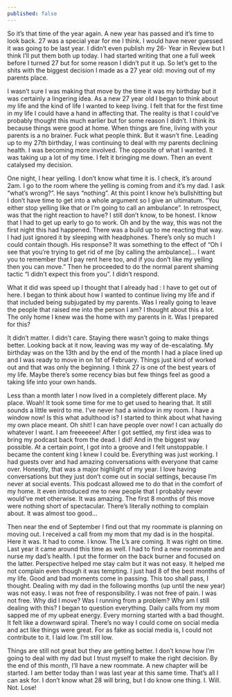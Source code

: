 ```yaml
---
published: false
---
```

So it’s that time of the year again. A new year has passed and it’s time to look back. 27 was a special year for me I think. I would have never guessed it was going to be last year. I didn’t even publish my 26- Year in Review but I think I’ll put them both up today. I had started writing that one a full week before I turned 27 but for some reason I didn’t put it up. So let’s get to the shits with the biggest decision I made as a 27 year old: moving out of my parents place. 

I wasn’t sure I was making that move by the time it was my birthday but it was certainly a lingering idea. As a new 27 year old I began to think about my life and the kind of life I wanted to keep living. I felt that for the first time in my life I could have a hand in affecting that. The reality is that I could’ve probably thought this much earlier but for some reason I didn’t. I think its because things were good at home. When things are fine, living with your parents is a no brainer. Fuck what people think. But it wasn’t fine. Leading up to my 27th birthday, I was continuing to deal with my parents declining health. I was becoming more involved. The opposite of what I wanted. It was taking up a lot of my time. I felt it bringing me down. Then an event catalysed my decision.

One night, I hear yelling. I don’t know what time it is. I check, it’s around 2am. I go to the room where the yelling is coming from and it’s my dad. I ask “what’s wrong?”. He says “nothing”. At this point I know he’s bullshitting but I don’t have time to get into a whole argument so I give an ultimatum. “You either stop yelling like that or I’m going to call an ambulance”. In retrospect, was that the right reaction to have? I still don’t know, to be honest. I know that I had to get up early to go to work. Oh and by the way, this was not the first night this had happened. There was a build up to me reacting that way. I had just ignored it by sleeping with headphones. There’s only so much I could contain though. His response? It was something to the effect of “Oh I see that you’re trying to get rid of me [by calling the ambulance]... I want you to remember that I pay rent here too, and if you don’t like my yelling then you can move.” Then he proceeded to do the normal parent shaming tactic “I didn’t expect this from you”. I didn’t respond.

What it did was speed up I thought that I already had : I have to get out of here. I began to think about how I wanted to continue living my life and if that included being subjugated by my parents. Was I really going to leave the people that raised me into the person I am? I thought about this a lot. The only home I knew was the home with my parents in it. Was I prepared for this?

It didn’t matter. I didn’t care. Staying there wasn’t going to make things better. Looking back at it now, leaving was my way of de-escalating. My birthday was on the 13th and by the end of the month I had a place lined up and I was ready to move in on 1st of February. Things just kind of worked out and that was only the beginning. I think 27 is one of the best years of my life. Maybe there’s some recency bias but few things feel as good a taking life into your own hands.

Less than a month later I now lived in a completely different place. My place. Woah! It took some time for me to get used to hearing that. It still sounds a little weird to me. I’ve never had a window in my room. I have a window now! Is this what adulthood is? 
I started to think about what having my own place meant. Oh shit! I can have people over now! I can actually do whatever I want. I am freeeeeee! After I got settled, my first idea was to bring my podcast back from the dead. I did! And in the biggest way possible. At a certain point, I got into a groove and I felt unstoppable. I became the content king I knew I could be. Everything was just working. I had guests over and had amazing conversations with everyone that came over. Honestly, that was a major highlight of my year. I love having conversations but they just don’t come out in social settings, because I’m never at social events. This podcast allowed me to do that in the comfort of my home. It even introduced me to new people that I probably never would’ve met otherwise. It was amazing. The first 8 months of this move were nothing short of spectacular. There’s literally nothing to complain about. It was almost too good…

Then near the end of September I find out that my roommate is planning on moving out. I received a call from my mom that my dad is in the hospital. Here it was. It had to come. I know. The L’s are coming. It was right on time. Last year it came around this time as well. I had to find a new roommate and nurse my dad’s health. I put the former on the back burner and focused on the latter. Perspective helped me stay calm but it was not easy. It helped me not complain even though it was tempting. I just had 8 of the best months of my life. Good and bad moments come in passing. This too shall pass, I thought. Dealing with my dad in the following months (up until the new year) was not easy. I was not free of responsibility. I was not free of pain. I was not free. Why did I move? Was I running from a problem? Why am I still dealing with this? I began to question everything. Daily calls from my mom sapped me of my upbeat energy. Every morning started with a bad thought. It felt like a downward spiral. There’s no way I could come on social media and act like things were great. For as fake as social media is, I could not contribute to it. I laid low. I’m still low.

Things are still not great but they are getting better. I don’t know how I’m going to deal with my dad but I trust myself to make the right decision. By the end of this month, I’ll have a new roommate. A new chapter will be started. I am better today than I was last year at this same time. That’s all I can ask for. I don’t know what 28 will bring, but I do know one thing. I. Will. Not. Lose!

